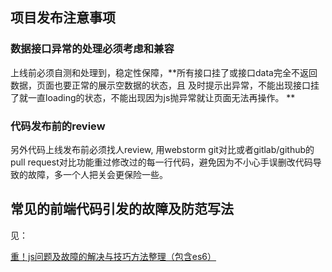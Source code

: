 ## 项目发布注意事项

### 数据接口异常的处理必须考虑和兼容
上线前必须自测和处理到，稳定性保障，**所有接口挂了或接口data完全不返回数据，页面也要正常的展示空数据的状态，且 及时提示出异常，不能出现接口挂了就一直loading的状态，不能出现因为js抛异常就让页面无法再操作。 ** 

### 代码发布前的review
另外代码上线发布前必须找人review, 用webstorm git对比或者gitlab/github的pull request对比功能重过修改过的每一行代码，避免因为不小心手误删改代码导致的故障，多一个人把关会更保险一些。

## 常见的前端代码引发的故障及防范写法

见：

[重！js问题及故障的解决与技巧方法整理（包含es6）](/qian-duan-ji-zhu-xue-xi-zong-jie-zheng-li/javascript/jskai-fa-zhong-yu-dao-wen-ti-de-jie-jue-zheng-li-yu-ji-qiao-fang-fa-zong-jie-ff08-bao-han-es6.md)
